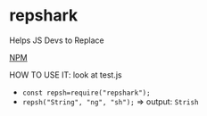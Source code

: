 # repshark
Helps JS Devs to Replace

[NPM](https://www.npmjs.com/package/repshark)

HOW TO USE IT: 
look at test.js
- `const repsh=require("repshark");`
- `repsh("String", "ng", "sh");` => output: `Strish`
